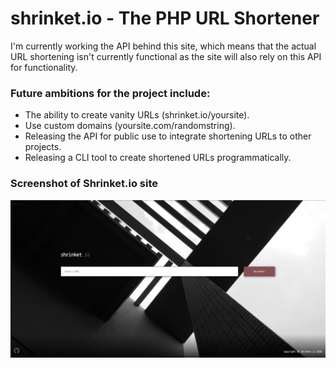 # shrinket.io - The PHP URL Shortener

I'm currently working the API behind this site, which means that the actual URL shortening isn't currently functional as the site will also rely on this API for functionality.

### Future ambitions for the project include:
- The ability to create vanity URLs (shrinket.io/yoursite).
- Use custom domains (yoursite.com/randomstring).
- Releasing the API for public use to integrate shortening URLs to other projects.
- Releasing a CLI tool to create shortened URLs programmatically.

### Screenshot of Shrinket.io site
![Screenshot of Shrinket.io](https://github.com/shrinket/shrinket.io/blob/master/shrinket-io.png "shrinket.io")
